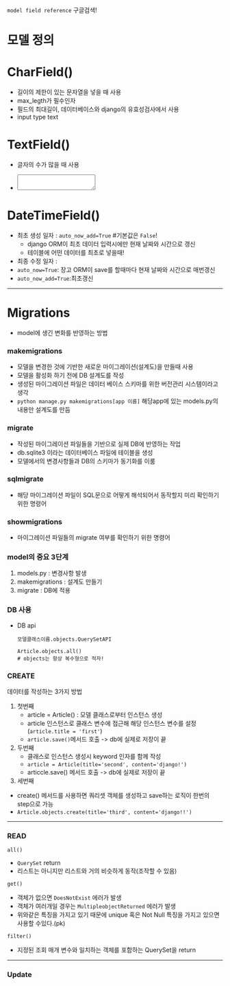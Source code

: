 `model field reference` 구글검색!

# 모델 정의

# CharField()

* 길이의 제한이 있는 문자열을 넣을 때 사용
* max_legth가 필수인자
* 필드의 최대길이, 데이터베이스와 django의  유효성검사에서 사용
* input type text

# TextField()

* 글자의 수가 많을 때 사용

* <textarea>
  </textarea>

# DateTimeField()

* 최초 생성 일자 : `auto_now_add=True` #기본값은 `False`!
  * django ORM이 최초 데이터 입력시에만 현재 날짜와 시간으로 갱신
  * 테이블에 어떤 데이터를 최초로 넣을때!
* 최종 수정 일자 :  
* `auto_now=True`: 장고 ORM이 save를 할때마다 현재 날짜와 시간으로 매번갱신
* `auto_now_add=True`:최초갱신

----

# Migrations

* model에 생긴 변화를 반영하는 방법

### makemigrations

* 모델을 변경한 것에 기반한 새로운 마이그레이션(설계도)을 만들때 사용
* 모델을 활성화 하기 전에 DB 설계도를 작성
* 생성된 마이그레이션 파일은 데이터 베이스 스키마를 위한 버전관리  시스템이라고 생각
* `python manage.py makemigrations[app 이름]` 해당app에 있는 models.py의 내용만 설계도를 만듬



### migrate

* 작성된 마이그레이션 파일들을 기반으로 실제 DB에 반영하는 작업
* db.sqlite3 이라는 데이터베이스 파일에 테이블을 생성
* 모델에서의 변경사항들과 DB의 스키마가 동기화를 이룸





### sqlmigrate

* 해당 마이그레이션 파일이 SQL문으로 어떻게 해석되어서 동작할지 미리 확인하기 위한 명령어 



### showmigrations

* 마이그레이션 파일들의 migrate 여부를 확인하기 위한 명령어 



### model의 중요 3단계

1. models.py : 변경사항 발생
2. makemigrations : 설계도 만들기
3. migrate : DB에 적용



### DB 사용

* DB api

  ```
  모델클래스이름.objects.QuerySetAPI
  
  Article.objects.all()
  # objects는 항상 복수형으로 적자!
  ```





### CREATE

데이터를 작성하는 3가지 방법

1. 첫번째
   * article = Article() : 모델 클래스로부터 인스턴스 생성
   * article 인스턴스로 클래스 변수에 접근해 해당 인스턴스 변수를 설정 (`article.title = 'first'`)
   * `article.save()`메서드 호출 -> db에 실제로 저장이 끝
2. 두번째
   * 클래스로 인스턴스 생성시 keyword 인자를 함께 작성
   * `article = Article(title='second', content='django!')`
   * articcle.save() 메서드 호출 -> db에 실제로 저장이 끝
3.  세번째
   * create() 메서드를 사용하면 쿼리셋 객체를 생성하고 save하는 로직이 한번의 step으로 가능
   * `Article.objects.create(title='third', content='django!!')`

-----



### READ

`all()`

* `QuerySet` return
* 리스트는 아니지만 리스트와 거의 비슷하게 동작(조작할 수 있음)



`get()`

* 객체가 없으면 `DoesNotExist` 에러가 발생
* 객체가 여러개일 경우는 `MultipleobjectReturned` 에러가 발생
* 위와같은 특징을 가지고 있기 때문에 unique 혹은 Not Null 특징을 가지고 있으면 사용할 수있다.(pk)





`filter()`

* 지정된 조회 매개 변수와 일치하는 객체를 포함하는 QuerySet을 return



---

### Update

